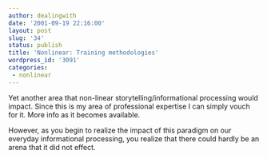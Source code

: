 ```yaml
---
author: dealingwith
date: '2001-09-19 22:16:00'
layout: post
slug: '34'
status: publish
title: 'Nonlinear: Training methodologies'
wordpress_id: '3091'
categories:
 - nonlinear
---
```


Yet another area that non-linear storytelling/informational processing would impact. Since this is my area of professional expertise I can simply vouch for it. More info as it becomes available.

However, as you begin to realize the impact of this paradigm on our everyday
informational processing, you realize that there could hardly be an arena that
it did not effect.
